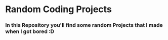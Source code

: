 # Random Coding Projects
### In this Repository you'll find some random Projects that I made when I got bored :D
